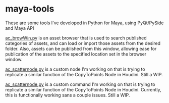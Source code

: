 # maya-tools
These are some tools I've developed in Python for Maya, using PyQt/PySide and Maya API

<a href="https://github.com/tincro/maya-tools/blob/master/ac_browWin.py">ac_browWin.py</a> is an asset browser that is used to search published categories of assets, and can load or import those assets from the desired folder.
Also, assets can be published from this window, allowing ease for publication of the assets to the specified location set in the browser window.

<a href="https://github.com/tincro/maya-tools/blob/master/acscatternode.py">ac_scatternode.py</a> is a custom node I'm working on that is trying to replicate a similar function of the CopyToPoints Node in Houdini.
Still a WIP.

<a href="https://github.com/tincro/maya-tools/blob/master/ac_scatterCmd.py">ac_scatternode.py</a> is a custom command I'm working on that is trying to replicate a similar function of the CopyToPoints Node in Houdini. Currently, this is functionally working sans a couple issues.
Still a WIP.





